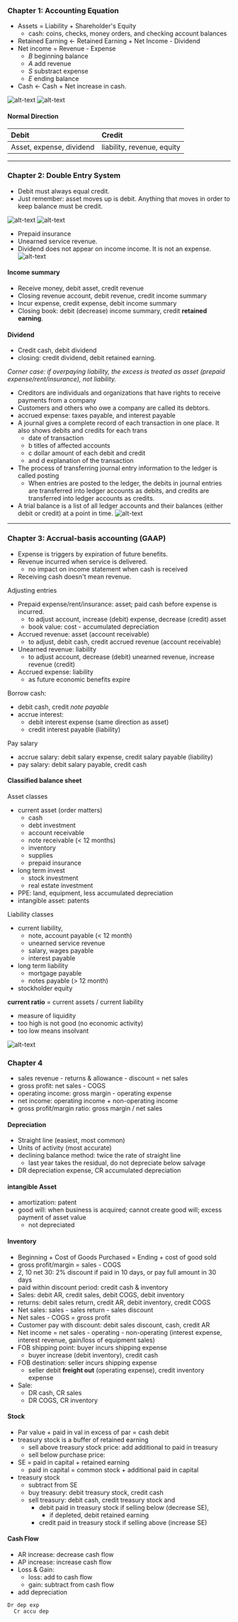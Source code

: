 ### Chapter 1: Accounting Equation
* Assets = Liability + Shareholder's Equity
  - cash: coins, checks, money orders, and checking account balances
* Retained Earning <- Retained Earning + Net Income - Dividend
* Net income = Revenue - Expense
  - *B* beginning balance
  - *A* add revenue
  - *S* substract expense
  - *E* ending balance
* Cash <- Cash + Net increase in cash.

![alt-text](assets/equations.png)
![alt-text](assets/debit.png)

#### Normal Direction
| Debit     | Credit     |
| :------------- | :------------- |
| Asset, expense, dividend       | liability, revenue, equity       |

___
### Chapter 2: Double Entry System
* Debit must always equal credit.
* Just remember: asset moves up is debit. Anything that moves in order to keep balance must be credit.

![alt-text](assets/double_entry.png)
![alt-text](assets/trial_balance.png)

* Prepaid insurance
* Unearned service revenue.
* Dividend does not appear on income income. It is not an expense.
![alt-text](assets/charts.png)

#### Income summary
* Receive money, debit asset, credit revenue
* Closing revenue account, debit revenue, credit income summary
* Incur expense, credit expense, debit income summary
* Closing book: debit (decrease) income summary, credit **retained earning**.

#### Dividend
* Credit cash, debit dividend
* closing: credit dividend, debit retained earning.

*Corner case: if overpaying liability, the excess is treated as asset (prepaid expense/rent/insurance), not liability.*

* Creditors are individuals and organizations that have rights to receive payments from a company
* Customers and others who owe a company are called its debtors.
* accrued expense: taxes payable, and interest payable
* A journal gives a complete record of each transaction in one place. It also shows debits and credits for each trans
  - date of transaction
  - b titles of affected accounts
  - c dollar amount of each debit and credit
  - and d explanation of the transaction
* The process of transferring journal entry information to the ledger is called posting
  - When entries are posted to the ledger, the debits in journal entries are transferred into ledger accounts as debits, and credits are transferred into ledger accounts as credits.
* A trial balance is a list of all ledger accounts and their balances (either debit or credit) at a point in time.
![alt-text](assets/trial_balance.png)

___
### Chapter 3: Accrual-basis accounting (GAAP)
* Expense is triggers by expiration of future benefits.
* Revenue incurred when service is delivered.
  - no impact on income statement when cash is received
* Receiving cash doesn't mean revenue.

Adjusting entries
* Prepaid expense/rent/insurance: asset; paid cash before expense is incurred.
  - to adjust account, increase (debit) expense, decrease (credit) asset
  - book value: cost - accumulated depreciation
* Accrued revenue: asset (account receivable)
  - to adjust, debit cash, credit accrued revenue (account receivable)
* Unearned revenue: liability
  - to adjust account, decrease (debit) unearned revenue, increase revenue (credit)
* Accrued expense: liability
  - as future economic benefits expire

Borrow cash:
* debit cash, credit *note payable*
* accrue interest:
  - debit interest expense (same direction as asset)
  - credit interest payable (liability)

Pay salary
* accrue salary: debit salary expense, credit salary payable (liability)
* pay salary: debit salary payable, credit cash

#### Classified balance sheet
Asset classes
* current asset (order matters)
  - cash
  - debt investment
  - account receivable
  - note receivable (< 12 months)
  - inventory
  - supplies
  - prepaid insurance
* long term invest
  - stock investment
  - real estate investment
* PPE: land, equipment, less accumulated depreciation
* intangible asset: patents

Liability classes
* current liability,
  - note, account payable (< 12 month)
  - unearned service revenue
  - salary, wages payable
  - interest payable
* long term liability
  - mortgage payable
  - notes payable (> 12 month)
* stockholder equity

**current ratio** = current assets / current liability  
  - measure of liquidity
  - too high is not good (no economic activity)
  - too low means insolvant

![alt-text](assets/closing_entry.png)

### Chapter 4
* sales revenue - returns & allowance - discount = net sales
* gross profit: net sales - COGS
* operating income: gross margin - operating expense
* net income: operating income + non-operating income
* gross profit/margin ratio: gross margin / net sales

#### Depreciation
* Straight line (easiest, most common)
* Units of activity (most accurate)
* declining balance method: twice the rate of straight line
  - last year takes the residual, do not depreciate below salvage
* DR depreciation expense, CR accumulated depreciation

#### intangible Asset
* amortization: patent
* good will: when business is acquired; cannot create good will; excess payment of asset value
  - not depreciated

#### Inventory
* Beginning + Cost of Goods Purchased = Ending + cost of good sold
* gross profit/margin = sales - COGS
* 2, 10 net 30: 2% discount if paid in 10 days, or pay full amount in 30 days
* paid within discount period: credit cash & inventory
* Sales: debit AR, credit sales, debit COGS, debit inventory
* returns: debit sales return, credit AR, debit inventory, credit COGS
* Net sales: sales - sales return - sales discount
* Net sales - COGS = gross profit
* Customer pay with discount: debit sales discount, cash, credit AR
* Net income = net sales - operating - non-operating (interest expense, interest revenue, gain/loss of equipment sales)
* FOB shipping point: buyer incurs shipping expense
  - buyer increase (debit inventory), credit cash
* FOB destination: seller incurs shipping expense
  - seller debit **freight out** (operating expense), credit inventory expense
* Sale:
  - DR cash, CR sales
  - DR COGS, CR inventory

#### Stock
* Par value + paid in val in excess of par = cash debit
* treasury stock is a buffer of retained earning
  * sell above treasury stock price: add additional to paid in treasury
  * sell below purchase price:
* SE = paid in capital + retained earning
  * paid in capital = common stock + additional paid in capital
* treasury stock
  * subtract from SE
  * buy treasury: debit treasury stock, credit cash
  * sell treasury: debit cash, credit treasury stock and
    - debit paid in treasury stock if selling below (decrease SE),
      - if depleted, debit retained earning
    - credit paid in treasury stock if selling above (increase SE)

#### Cash Flow
* AR increase: decrease cash flow
* AP increase: increase cash flow
* Loss & Gain:
  - loss: add to cash flow
  - gain: subtract from cash flow
* add depreciation
```
Dr dep exp
  Cr accu dep
```
